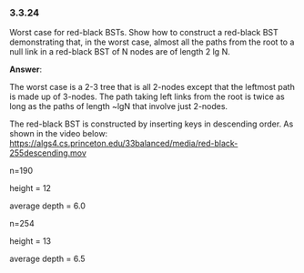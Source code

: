 ### 3.3.24

Worst case for red-black BSTs. Show how to construct a red-black BST demonstrating that, in the worst case, almost all the paths from the root to a null link in a red-black BST of N nodes are of length 2 lg N.

**Answer**:

The worst case is a 2-3 tree that is all 2-nodes except that the leftmost path is made up of
3-nodes. The path taking left links from the root is twice as long as the paths of length ~lgN
that involve just 2-nodes. 

The red-black BST is constructed by inserting keys in descending order. As shown in the video below:
https://algs4.cs.princeton.edu/33balanced/media/red-black-255descending.mov

n=190

height = 12

average depth = 6.0

n=254

height = 13

average depth = 6.5

